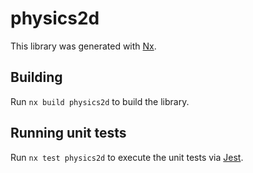 # physics2d

This library was generated with [Nx](https://nx.dev).

## Building

Run `nx build physics2d` to build the library.

## Running unit tests

Run `nx test physics2d` to execute the unit tests via [Jest](https://jestjs.io).
